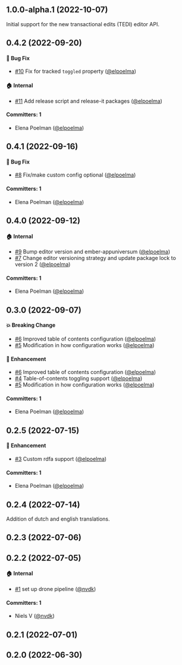 





## 1.0.0-alpha.1 (2022-10-07)

Initial support for the new transactional edits (TEDI) editor API.


## 0.4.2 (2022-09-20)

#### :bug: Bug Fix
* [#10](https://github.com/lblod/ember-rdfa-editor-table-of-contents-plugin/pull/10) Fix for tracked `toggled` property ([@elpoelma](https://github.com/elpoelma))

#### :house: Internal
* [#11](https://github.com/lblod/ember-rdfa-editor-table-of-contents-plugin/pull/11) Add release script and release-it packages ([@elpoelma](https://github.com/elpoelma))

#### Committers: 1
- Elena Poelman ([@elpoelma](https://github.com/elpoelma))

## 0.4.1 (2022-09-16)

#### :bug: Bug Fix
* [#8](https://github.com/lblod/ember-rdfa-editor-table-of-contents-plugin/pull/8) Fix/make custom config optional ([@elpoelma](https://github.com/elpoelma))

#### Committers: 1
- Elena Poelman ([@elpoelma](https://github.com/elpoelma))

## 0.4.0 (2022-09-12)

#### :house: Internal
* [#9](https://github.com/lblod/ember-rdfa-editor-table-of-contents-plugin/pull/9) Bump editor version and ember-appuniversum ([@elpoelma](https://github.com/elpoelma))
* [#7](https://github.com/lblod/ember-rdfa-editor-table-of-contents-plugin/pull/7) Change editor versioning strategy and update package lock to version 2 ([@elpoelma](https://github.com/elpoelma))

#### Committers: 1
- Elena Poelman ([@elpoelma](https://github.com/elpoelma))

## 0.3.0 (2022-09-07)

#### :boom: Breaking Change
* [#6](https://github.com/lblod/ember-rdfa-editor-table-of-contents-plugin/pull/6) Improved table of contents configuration ([@elpoelma](https://github.com/elpoelma))
* [#5](https://github.com/lblod/ember-rdfa-editor-table-of-contents-plugin/pull/5) Modification in how configuration works ([@elpoelma](https://github.com/elpoelma))

#### :rocket: Enhancement
* [#6](https://github.com/lblod/ember-rdfa-editor-table-of-contents-plugin/pull/6) Improved table of contents configuration ([@elpoelma](https://github.com/elpoelma))
* [#4](https://github.com/lblod/ember-rdfa-editor-table-of-contents-plugin/pull/4) Table-of-contents toggling support ([@elpoelma](https://github.com/elpoelma))
* [#5](https://github.com/lblod/ember-rdfa-editor-table-of-contents-plugin/pull/5) Modification in how configuration works ([@elpoelma](https://github.com/elpoelma))

#### Committers: 1
- Elena Poelman ([@elpoelma](https://github.com/elpoelma))

## 0.2.5 (2022-07-15)

#### :rocket: Enhancement
* [#3](https://github.com/lblod/ember-rdfa-editor-table-of-contents-plugin/pull/3) Custom rdfa support ([@elpoelma](https://github.com/elpoelma))

#### Committers: 1
- Elena Poelman ([@elpoelma](https://github.com/elpoelma))

## 0.2.4 (2022-07-14)

Addition of dutch and english translations.


## 0.2.3 (2022-07-06)

## 0.2.2 (2022-07-05)

#### :house: Internal
* [#1](https://github.com/lblod/ember-rdfa-editor-table-of-contents-plugin/pull/1) set up drone pipeline ([@nvdk](https://github.com/nvdk))

#### Committers: 1
- Niels V ([@nvdk](https://github.com/nvdk))

## 0.2.1 (2022-07-01)

## 0.2.0 (2022-06-30)



